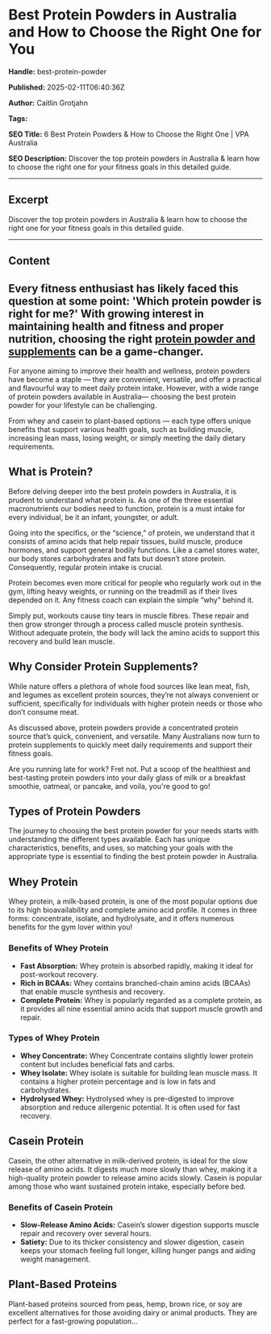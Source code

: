 # Best Protein Powders in Australia and How to Choose the Right One for You

**Handle:** best-protein-powder

**Published:** 2025-02-11T06:40:36Z

**Author:** Caitlin Grotjahn

**Tags:** 

**SEO Title:** 6 Best Protein Powders & How to Choose the Right One | VPA Australia

**SEO Description:** Discover the top protein powders in Australia & learn how to choose the right one for your fitness goals in this detailed guide.

---

## Excerpt

Discover the top protein powders in Australia & learn how to choose the right one for your fitness goals in this detailed guide.

---

## Content

## Every fitness enthusiast has likely faced this question at some point: 'Which protein powder is right for me?' With growing interest in maintaining health and fitness and proper nutrition, choosing the right [protein powder and supplements](https://www.vpa.com.au/collections/protein-powder) can be a game-changer.

For anyone aiming to improve their health and wellness, protein powders have become a staple — they are convenient, versatile, and offer a practical and flavourful way to meet daily protein intake. However, with a wide range of protein powders available in Australia— choosing the best protein powder for your lifestyle can be challenging.

From whey and casein to plant-based options — each type offers unique benefits that support various health goals, such as building muscle, increasing lean mass, losing weight, or simply meeting the daily dietary requirements.

## What is Protein?

Before delving deeper into the best protein powders in Australia, it is prudent to understand what protein is. As one of the three essential macronutrients our bodies need to function, protein is a must intake for every individual, be it an infant, youngster, or adult.

Going into the specifics, or the “science,” of protein, we understand that it consists of amino acids that help repair tissues, build muscle, produce hormones, and support general bodily functions. Like a camel stores water, our body stores carbohydrates and fats but doesn’t store protein. Consequently, regular protein intake is crucial.

Protein becomes even more critical for people who regularly work out in the gym, lifting heavy weights, or running on the treadmill as if their lives depended on it. Any fitness coach can explain the simple “why” behind it.

Simply put, workouts cause tiny tears in muscle fibres. These repair and then grow stronger through a process called muscle protein synthesis. Without adequate protein, the body will lack the amino acids to support this recovery and build lean muscle.

## Why Consider Protein Supplements?

While nature offers a plethora of whole food sources like lean meat, fish, and legumes as excellent protein sources, they’re not always convenient or sufficient, specifically for individuals with higher protein needs or those who don’t consume meat.

As discussed above, protein powders provide a concentrated protein source that’s quick, convenient, and versatile. Many Australians now turn to protein supplements to quickly meet daily requirements and support their fitness goals.

Are you running late for work? Fret not. Put a scoop of the healthiest and best-tasting protein powders into your daily glass of milk or a breakfast smoothie, oatmeal, or pancake, and voila, you're good to go!

## Types of Protein Powders

The journey to choosing the best protein powder for your needs starts with understanding the different types available. Each has unique characteristics, benefits, and uses, so matching your goals with the appropriate type is essential to finding the best protein powder in Australia.

## Whey Protein

Whey protein, a milk-based protein, is one of the most popular options due to its high bioavailability and complete amino acid profile. It comes in three forms: concentrate, isolate, and hydrolysate, and it offers numerous benefits for the gym lover within you!

### Benefits of Whey Protein

- **Fast Absorption:** Whey protein is absorbed rapidly, making it ideal for post-workout recovery.
- **Rich in BCAAs:** Whey contains branched-chain amino acids (BCAAs) that enable muscle synthesis and recovery.
- **Complete Protein:** Whey is popularly regarded as a complete protein, as it provides all nine essential amino acids that support muscle growth and repair.

### Types of Whey Protein

- **Whey Concentrate:** Whey Concentrate contains slightly lower protein content but includes beneficial fats and carbs.
- **Whey Isolate:** Whey isolate is suitable for building lean muscle mass. It contains a higher protein percentage and is low in fats and carbohydrates.
- **Hydrolysed Whey:** Hydrolysed whey is pre-digested to improve absorption and reduce allergenic potential. It is often used for fast recovery.

## Casein Protein

Casein, the other alternative in milk-derived protein, is ideal for the slow release of amino acids. It digests much more slowly than whey, making it a high-quality protein powder to release amino acids slowly. Casein is popular among those who want sustained protein intake, especially before bed.

### Benefits of Casein Protein

- **Slow-Release Amino Acids:** Casein’s slower digestion supports muscle repair and recovery over several hours.
- **Satiety:** Due to its thicker consistency and slower digestion, casein keeps your stomach feeling full longer, killing hunger pangs and aiding weight management.

## Plant-Based Proteins

Plant-based proteins sourced from peas, hemp, brown rice, or soy are excellent alternatives for those avoiding dairy or animal products. They are perfect for a fast-growing population...


